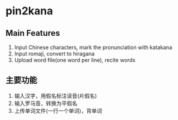 # pin2kana

## Main Features
1. Input Chinese characters, mark the pronunciation with katakana
2. Input romaji, convert to hiragana
3. Upload word file(one word per line), recite words

## 主要功能
1. 输入汉字，用假名标注读音(片假名)
2. 输入罗马音，转换为平假名
3. 上传单词文件(一行一个单词)，背单词

